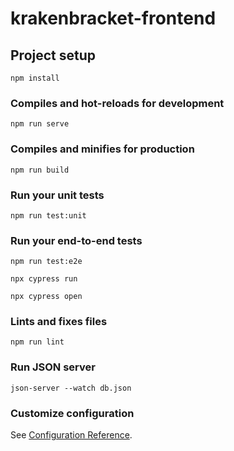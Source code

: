# krakenbracket-frontend

## Project setup
```
npm install
```

### Compiles and hot-reloads for development
```
npm run serve
```

### Compiles and minifies for production
```
npm run build
```

### Run your unit tests
```
npm run test:unit
```

### Run your end-to-end tests
```
npm run test:e2e
```
```
npx cypress run 
```
```
npx cypress open
```

### Lints and fixes files
```
npm run lint
```

### Run JSON server 
```
json-server --watch db.json
```

### Customize configuration
See [Configuration Reference](https://cli.vuejs.org/config/).
